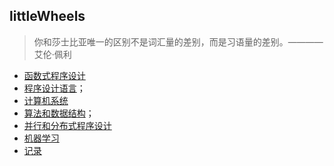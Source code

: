 ## littleWheels
> 你和莎士比亚唯一的区别不是词汇量的差别，而是习语量的差别。————艾伦·佩利

* [函数式程序设计](https://github.com/strint/sicpAns)
* [程序设计语言](https://github.com/strint/littleWheels/tree/master/ProgrammingAndLanguages)；
* [计算机系统](https://github.com/strint/littleWheels/tree/master/ComputerSystems)
* [算法和数据结构](https://github.com/strint/littleWheels/tree/master/AlgorithmsAndDataStructures)；
* [并行和分布式程序设计](https://github.com/strint/littleWheels/tree/master/ParallelAndDistributed)
* [机器学习](https://github.com/strint/littleWheels/tree/master/MachineLearning)
* [记录](https://github.com/strint/strint.github.io/issues/9)
